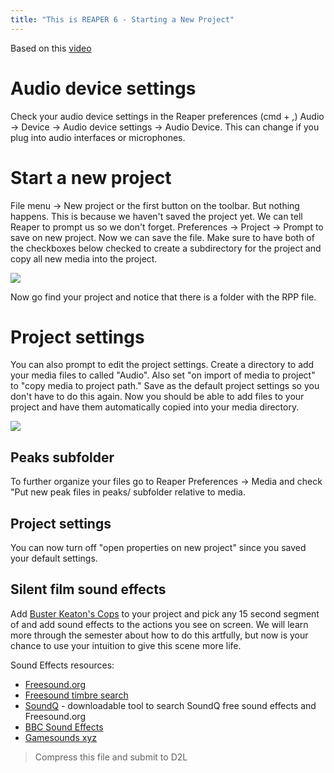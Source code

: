 ```yaml
---
title: "This is REAPER 6 - Starting a New Project"
---
```


Based on this [video](https://www.youtube.com/watch?v=nYN45PhnCXE)

# Audio device settings

Check your audio device settings in the Reaper preferences (cmd + ,) Audio -> Device -> Audio device settings -> Audio Device. This can change if you plug into audio interfaces or microphones.

# Start a new project

File menu -> New project or the first button on the toolbar. But nothing happens. This is because we haven't saved the project yet. We can tell Reaper to prompt us so we don't forget. Preferences -> Project -> Prompt to save on new project. Now we can save the file. Make sure to have both of the checkboxes below checked to create a subdirectory for the project and copy all new media into the project.

![](../save.png)

Now go find your project and notice that there is a folder with the RPP file.

# Project settings

You can also prompt to edit the project settings. Create a directory to add your media files to called "Audio". Also set "on import of media to project" to "copy media to project path." Save as the default project settings so you don't have to do this again. Now you should be able to add files to your project and have them automatically copied into your media directory.

![](../project-settings.png)

## Peaks subfolder

To further organize your files go to Reaper Preferences -> Media and check "Put new peak files in peaks/ subfolder relative to media.

## Project settings

You can now turn off "open properties on new project" since you saved your default settings.

## Silent film sound effects

Add [Buster Keaton's Cops](https://archive.org/details/Cops1922) to your project and pick any 15 second segment of and add sound effects to the actions you see on screen. We will learn more through the semester about how to do this artfully, but now is your chance to use your intuition to give this scene more life.

Sound Effects resources:

- [Freesound.org](https://freesound.org)
- [Freesound timbre search](https://labs.freesound.org/fse/)
- [SoundQ](https://www.prosoundeffects.com/soundq/) - downloadable tool to search SoundQ free sound effects and Freesound.org
- [BBC Sound Effects](https://sound-effects.bbcrewind.co.uk/)
- [Gamesounds xyz](https://gamesounds.xyz/)

> Compress this file and submit to D2L
